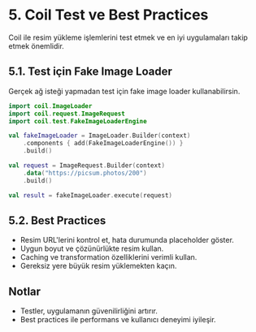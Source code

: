 # 5. Coil Test ve Best Practices

Coil ile resim yükleme işlemlerini test etmek ve en iyi uygulamaları takip etmek önemlidir.

## 5.1. Test için Fake Image Loader
Gerçek ağ isteği yapmadan test için fake image loader kullanabilirsin.
```kotlin
import coil.ImageLoader
import coil.request.ImageRequest
import coil.test.FakeImageLoaderEngine

val fakeImageLoader = ImageLoader.Builder(context)
    .components { add(FakeImageLoaderEngine()) }
    .build()

val request = ImageRequest.Builder(context)
    .data("https://picsum.photos/200")
    .build()

val result = fakeImageLoader.execute(request)
```

## 5.2. Best Practices
- Resim URL'lerini kontrol et, hata durumunda placeholder göster.
- Uygun boyut ve çözünürlükte resim kullan.
- Caching ve transformation özelliklerini verimli kullan.
- Gereksiz yere büyük resim yüklemekten kaçın.

## Notlar
- Testler, uygulamanın güvenilirliğini artırır.
- Best practices ile performans ve kullanıcı deneyimi iyileşir. 